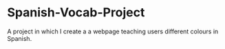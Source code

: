 # Spanish-Vocab-Project
A project in which I create a a webpage teaching users different colours in Spanish. 
